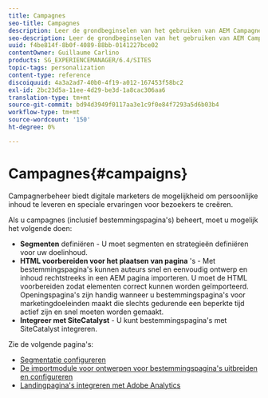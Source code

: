 ```yaml
---
title: Campagnes
seo-title: Campagnes
description: Leer de grondbeginselen van het gebruiken van AEM Campagnes.
seo-description: Leer de grondbeginselen van het gebruiken van AEM Campagnes.
uuid: f4be814f-8b0f-4089-88bb-0141227bce02
contentOwner: Guillaume Carlino
products: SG_EXPERIENCEMANAGER/6.4/SITES
topic-tags: personalization
content-type: reference
discoiquuid: 4a3a2ad7-40b0-4f19-a012-167453f58bc2
exl-id: 2bc23d5a-11ee-4d29-be3d-1a8cac306aa6
translation-type: tm+mt
source-git-commit: bd94d3949f0117aa3e1c9f0e84f7293a5d6b03b4
workflow-type: tm+mt
source-wordcount: '150'
ht-degree: 0%

---
```


# Campagnes{#campaigns}

Campagnerbeheer biedt digitale marketers de mogelijkheid om persoonlijke inhoud te leveren en speciale ervaringen voor bezoekers te creëren.

Als u campagnes (inclusief bestemmingspagina&#39;s) beheert, moet u mogelijk het volgende doen:

* **Segmenten**  definiëren - U moet segmenten en strategieën definiëren voor uw doelinhoud.
* **HTML voorbereiden voor het plaatsen van pagina** &#39;s - Met bestemmingspagina&#39;s kunnen auteurs snel en eenvoudig ontwerp en inhoud rechtstreeks in een AEM pagina importeren. U moet de HTML voorbereiden zodat elementen correct kunnen worden geïmporteerd. Openingspagina&#39;s zijn handig wanneer u bestemmingspagina&#39;s voor marketingdoeleinden maakt die slechts gedurende een beperkte tijd actief zijn en snel moeten worden gemaakt.
* **Integreer met SiteCatalyst**  - U kunt bestemmingspagina&#39;s met SiteCatalyst integreren.

Zie de volgende pagina&#39;s:

* [Segmentatie configureren](/help/sites-administering/campaign-segmentation.md)
* [De importmodule voor ontwerpen voor bestemmingspagina&#39;s uitbreiden en configureren](/help/sites-administering/extending-the-design-importer-for-landingpages.md)
* [Landingpagina&#39;s integreren met Adobe Analytics](/help/sites-administering/integrating-landing-pages-with-adobe-analytics.md)
